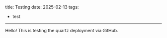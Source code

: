 title: Testing
date: 2025-02-13
tags:
  - test
---

Hello! This is testing the quartz deployment via GitHub.
